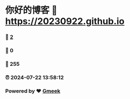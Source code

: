 # 你好的博客 :link: https://20230922.github.io 
### :page_facing_up: [2](https://20230922.github.io/tag.html) 
### :speech_balloon: 0 
### :hibiscus: 255 
### :alarm_clock: 2024-07-22 13:58:12 
### Powered by :heart: [Gmeek](https://github.com/Meekdai/Gmeek)
